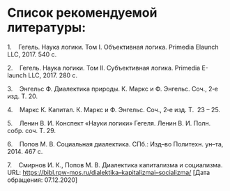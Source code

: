 # Список рекомендуемой литературы:

1.    Гегель. Наука логики. Том I. Объективная логика. Primedia Elaunch LLC, 2017. 540 c.

2.    Гегель. Наука логики. Том II. Субъективная логика. Primedia E-launch LLC, 2017. 280 c.

3.    Энгельс Ф. Диалектика природы. К. Маркс и Ф. Энгельс. Соч., 2‑е изд. Т. 20.

4.    Маркс К. Капитал. К. Маркс и Ф. Энгельс. Соч., 2‑е изд. Т.  23 – 25.

5.    Ленин В. И. Конспект «Науки логики» Гегеля. Ленин В. И. Полн. собр. соч. Т. 29.

6.    Попов М. В. Социальная диалектика. СПб.: Изд–во Политехн. ун–та, 2014. 467 c.

7.    Смирнов И. К., Попов М. В. Диалектика капитализма и социализма. URL: [https](https://bibl.rpw-mos.ru/dialektika-kapitalizma-i-socializma/)[://](https://bibl.rpw-mos.ru/dialektika-kapitalizma-i-socializma/)[bibl](https://bibl.rpw-mos.ru/dialektika-kapitalizma-i-socializma/)[.](https://bibl.rpw-mos.ru/dialektika-kapitalizma-i-socializma/)[rpw](https://bibl.rpw-mos.ru/dialektika-kapitalizma-i-socializma/)[-](https://bibl.rpw-mos.ru/dialektika-kapitalizma-i-socializma/)[mos](https://bibl.rpw-mos.ru/dialektika-kapitalizma-i-socializma/)[.](https://bibl.rpw-mos.ru/dialektika-kapitalizma-i-socializma/)[ru](https://bibl.rpw-mos.ru/dialektika-kapitalizma-i-socializma/)[/](https://bibl.rpw-mos.ru/dialektika-kapitalizma-i-socializma/)[dialektika–kapitalizmai–socializma](https://bibl.rpw-mos.ru/dialektika-kapitalizma-i-socializma/)[/](https://bibl.rpw-mos.ru/dialektika-kapitalizma-i-socializma/) [](https://bibl.rpw-mos.ru/dialektika-kapitalizma-i-socializma/)[Дата обращения: 07.12.2020]